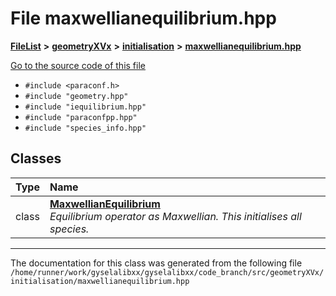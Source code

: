 

# File maxwellianequilibrium.hpp



[**FileList**](files.md) **>** [**geometryXVx**](dir_e51b496b46dd687775e46e0826614574.md) **>** [**initialisation**](dir_cdb336346544d0d5f695f9cdfe73a70e.md) **>** [**maxwellianequilibrium.hpp**](geometryXVx_2initialisation_2maxwellianequilibrium_8hpp.md)

[Go to the source code of this file](geometryXVx_2initialisation_2maxwellianequilibrium_8hpp_source.md)



* `#include <paraconf.h>`
* `#include "geometry.hpp"`
* `#include "iequilibrium.hpp"`
* `#include "paraconfpp.hpp"`
* `#include "species_info.hpp"`















## Classes

| Type | Name |
| ---: | :--- |
| class | [**MaxwellianEquilibrium**](classMaxwellianEquilibrium.md) <br>_Equilibrium operator as Maxwellian. This initialises all species._  |



















































------------------------------
The documentation for this class was generated from the following file `/home/runner/work/gyselalibxx/gyselalibxx/code_branch/src/geometryXVx/initialisation/maxwellianequilibrium.hpp`

